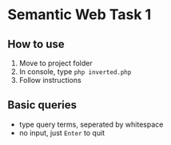 #  Semantic Web Task 1

## How to use

1. Move to project folder
2. In console, type `php inverted.php`
3. Follow instructions

## Basic queries
* type query terms, seperated by whitespace
* no input, just `Enter` to quit
